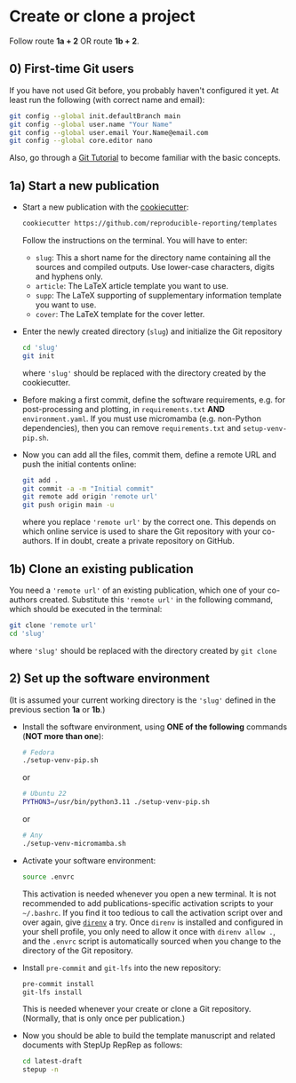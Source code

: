 # Create or clone a project

Follow route **1a + 2** OR route **1b + 2**.

## 0) First-time Git users

If you have not used Git before, you probably haven't configured it yet.
At least run the following (with correct name and email):

```bash
git config --global init.defaultBranch main
git config --global user.name "Your Name"
git config --global user.email Your.Name@email.com
git config --global core.editor nano
```

Also, go through a [Git Tutorial](https://www.w3schools.com/git/default.asp?remote=github) to become familiar with the basic concepts.

## 1a) Start a new publication

- Start a new publication with the [cookiecutter](https://github.com/cookiecutter/cookiecutter):

    ```bash
    cookiecutter https://github.com/reproducible-reporting/templates
    ```

    Follow the instructions on the terminal. You will have to enter:

    - `slug`:
      This a short name for the directory name containing all the sources and compiled outputs.
      Use lower-case characters, digits and hyphens only.
    - `article`:
      The LaTeX article template you want to use.
    - `supp`:
      The LaTeX supporting of supplementary information template you want to use.
    - `cover`:
      The LaTeX template for the cover letter.

- Enter the newly created directory (`slug`) and initialize the Git repository

    ```bash
    cd 'slug'
    git init
    ```

    where `'slug'` should be replaced with the directory created by the cookiecutter.

- Before making a first commit, define the software requirements,
  e.g. for post-processing and plotting, in `requirements.txt` **AND** `environment.yaml`.
  If you must use micromamba (e.g. non-Python dependencies), then you can remove `requirements.txt`
  and `setup-venv-pip.sh`.

- Now you can add all the files, commit them, define a remote URL and push the initial contents online:

    ```bash
    git add .
    git commit -a -m "Initial commit"
    git remote add origin 'remote url'
    git push origin main -u
    ```

    where you replace `'remote url'` by the correct one.
    This depends on which online service is used to share the Git repository with your co-authors.
    If in doubt, create a private repository on GitHub.


## 1b) Clone an existing publication

You need a `'remote url'` of an existing publication, which one of your co-authors created.
Substitute this `'remote url'` in the following command, which should be executed in the terminal:

```bash
git clone 'remote url'
cd 'slug'
```

where `'slug'` should be replaced with the directory created by `git clone`


## 2) Set up the software environment

(It is assumed your current working directory is the `'slug'`
defined in the previous section **1a** or **1b**.)

- Install the software environment, using **ONE of the following** commands (**NOT more than one**):

    ```bash
    # Fedora
    ./setup-venv-pip.sh
    ```

    or

    ```bash
    # Ubuntu 22
    PYTHON3=/usr/bin/python3.11 ./setup-venv-pip.sh
    ```

    or

    ```bash
    # Any
    ./setup-venv-micromamba.sh
    ```

- Activate your software environment:

    ```bash
    source .envrc
    ```

    This activation is needed whenever you open a new terminal.
    It is not recommended to add publications-specific activation scripts to your `~/.bashrc`.
    If you find it too tedious to call the activation script over and over again,
    give [`direnv`](https://github.com/direnv/direnv) a try.
    Once `direnv` is installed and configured in your shell profile,
    you only need to allow it once with `direnv allow .`,
    and the `.envrc` script is automatically sourced
    when you change to the directory of the Git repository.

- Install `pre-commit` and `git-lfs` into the new repository:

    ```bash
    pre-commit install
    git-lfs install
    ```

    This is needed whenever your create or clone a Git repository.
    (Normally, that is only once per publication.)

- Now you should be able to build the template manuscript and related documents
  with StepUp RepRep as follows:

    ```bash
    cd latest-draft
    stepup -n
    ```

